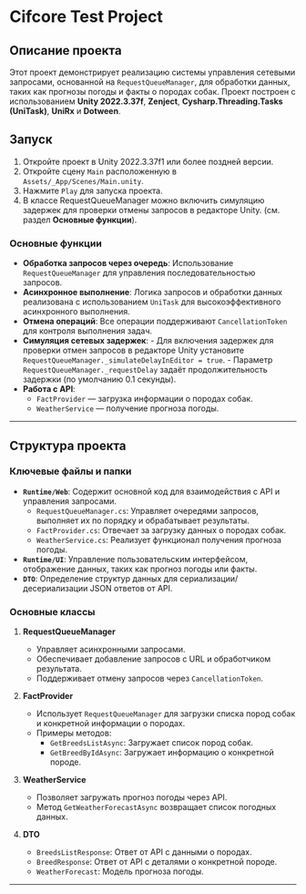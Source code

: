 # Cifcore Test Project

## **Описание проекта**
Этот проект демонстрирует реализацию системы управления сетевыми запросами, основанной на `RequestQueueManager`, для обработки данных, таких как прогнозы погоды и факты о породах собак. Проект построен с использованием **Unity 2022.3.37f**, **Zenject**, **Cysharp.Threading.Tasks (UniTask)**, **UniRx** и **Dotween**.

## **Запуск**
1. Откройте проект в Unity 2022.3.37f1 или более поздней версии.
2. Откройте сцену `Main` расположенную в `Assets/_App/Scenes/Main.unity`.
3. Нажмите `Play` для запуска проекта.
4. В классе RequestQueueManager можно включить симуляцию задержек для проверки отмены запросов в редакторе Unity. (см. раздел **Основные функции**).


### **Основные функции**
- **Обработка запросов через очередь**: Использование `RequestQueueManager` для управления последовательностью запросов.
- **Асинхронное выполнение**: Логика запросов и обработки данных реализована с использованием `UniTask` для высокоэффективного асинхронного выполнения.
- **Отмена операций**: Все операции поддерживают `CancellationToken` для контроля выполнения задач.
- **Симуляция сетевых задержек**:
        - Для включения задержек для проверки отмен запросов в редакторе Unity установите `RequestQueueManager._simulateDelayInEditor = true`.
        - Параметр `RequestQueueManager._requestDelay` задаёт продолжительность задержки (по умолчанию 0.1 секунды).
- **Работа с API**:
    - `FactProvider` — загрузка информации о породах собак.
    - `WeatherService` — получение прогноза погоды.

---

## **Структура проекта**

### **Ключевые файлы и папки**
- **`Runtime/Web`**: Содержит основной код для взаимодействия с API и управления запросами.
    - `RequestQueueManager.cs`: Управляет очередями запросов, выполняет их по порядку и обрабатывает результаты.
    - `FactProvider.cs`: Отвечает за загрузку данных о породах собак.
    - `WeatherService.cs`: Реализует функционал получения прогноза погоды.
- **`Runtime/UI`**: Управление пользовательским интерфейсом, отображение данных, таких как прогноз погоды или факты.
- **`DTO`**: Определение структур данных для сериализации/десериализации JSON ответов от API.

### **Основные классы**
1. **RequestQueueManager**
    - Управляет асинхронными запросами.
    - Обеспечивает добавление запросов с URL и обработчиком результата.
    - Поддерживает отмену запросов через `CancellationToken`.

2. **FactProvider**
    - Использует `RequestQueueManager` для загрузки списка пород собак и конкретной информации о породах.
    - Примеры методов:
        - `GetBreedsListAsync`: Загружает список пород собак.
        - `GetBreedByIdAsync`: Загружает информацию о конкретной породе.

3. **WeatherService**
    - Позволяет загружать прогноз погоды через API.
    - Метод `GetWeatherForecastAsync` возвращает список погодных данных.

4. **DTO**
    - `BreedsListResponse`: Ответ от API с данными о породах.
    - `BreedResponse`: Ответ от API с деталями о конкретной породе.
    - `WeatherForecast`: Модель прогноза погоды.

---